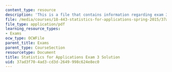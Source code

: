 ```yaml
---
content_type: resource
description: 'This is a file that contains information regarding exam 3 solution. '
file: /media/courses/18-443-statistics-for-applications-spring-2015/37ad3f704ad3cd3d2649998c624e8ec0_MIT18_443S15_Exam3_Sol.pdf
file_type: application/pdf
learning_resource_types:
- Exams
ocw_type: OCWFile
parent_title: Exams
parent_type: CourseSection
resourcetype: Document
title: Statistics for Applications Exam 3 Solution
uid: 37ad3f70-4ad3-cd3d-2649-998c624e8ec0
---
```

